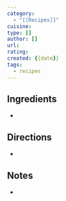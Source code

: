 ```yaml
---
category:
  - "[[Recipes]]"
cuisine:
type: []
author: []
url:
rating:
created: {{date}}
tags:
  - recipes
---
```


## Ingredients

-

## Directions

-

## Notes

-
